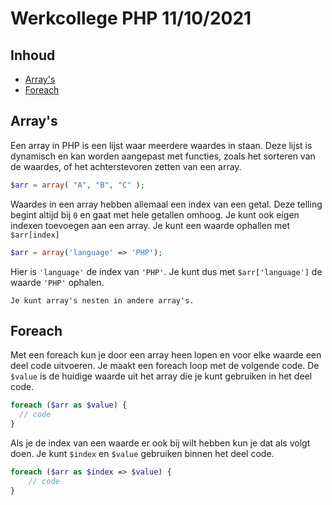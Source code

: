 # Werkcollege PHP 11/10/2021

## Inhoud

- [Array's](#Array's)
- [Foreach](#Foreach)

## Array's

Een array in PHP is een lijst waar meerdere waardes in staan. Deze lijst is dynamisch en kan worden aangepast met functies, zoals het sorteren van de waardes, of het achterstevoren zetten van een array.

```php
$arr = array( "A", "B", "C" );
```

Waardes in een array hebben allemaal een index van een getal. Deze telling begint altijd bij `0` en gaat met hele getallen omhoog. Je kunt ook eigen indexen toevoegen aan een array. Je kunt een waarde ophallen met `$arr[index]`

```php
$arr = array('language' => 'PHP');
```

Hier is `'language'` de index van `'PHP'`. Je kunt dus met `$arr['language']` de waarde `'PHP'` ophalen.

```ad-tip
Je kunt array's nesten in andere array's.
```

## Foreach

Met een foreach kun je door een array heen lopen en voor elke waarde een deel code uitvoeren. Je maakt een foreach loop met de volgende code. De `$value` is de huidige waarde uit het array die je kunt gebruiken in het deel code.

```php
foreach ($arr as $value) {
  // code
}
```

Als je de index van een waarde er ook bij wilt hebben kun je dat als volgt doen. Je kunt `$index` en `$value` gebruiken binnen het deel code.

```php
foreach ($arr as $index => $value) {
    // code
}
```
